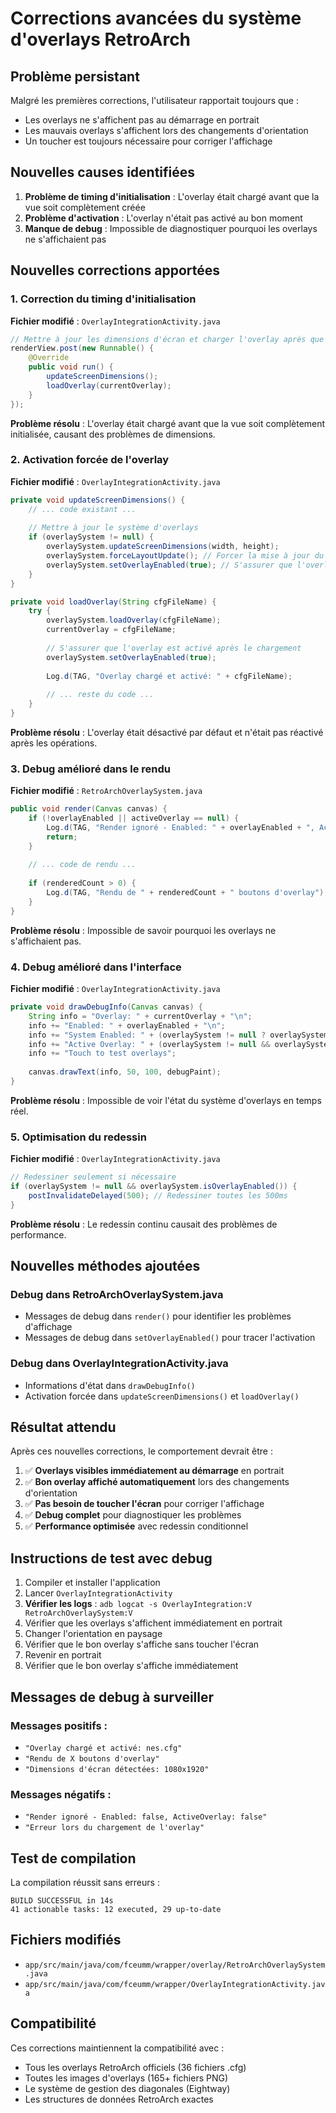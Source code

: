 # Corrections avancées du système d'overlays RetroArch

## Problème persistant

Malgré les premières corrections, l'utilisateur rapportait toujours que :
- Les overlays ne s'affichent pas au démarrage en portrait
- Les mauvais overlays s'affichent lors des changements d'orientation
- Un toucher est toujours nécessaire pour corriger l'affichage

## Nouvelles causes identifiées

1. **Problème de timing d'initialisation** : L'overlay était chargé avant que la vue soit complètement créée
2. **Problème d'activation** : L'overlay n'était pas activé au bon moment
3. **Manque de debug** : Impossible de diagnostiquer pourquoi les overlays ne s'affichaient pas

## Nouvelles corrections apportées

### 1. Correction du timing d'initialisation

**Fichier modifié** : `OverlayIntegrationActivity.java`

```java
// Mettre à jour les dimensions d'écran et charger l'overlay après que la vue soit créée
renderView.post(new Runnable() {
    @Override
    public void run() {
        updateScreenDimensions();
        loadOverlay(currentOverlay);
    }
});
```

**Problème résolu** : L'overlay était chargé avant que la vue soit complètement initialisée, causant des problèmes de dimensions.

### 2. Activation forcée de l'overlay

**Fichier modifié** : `OverlayIntegrationActivity.java`

```java
private void updateScreenDimensions() {
    // ... code existant ...
    
    // Mettre à jour le système d'overlays
    if (overlaySystem != null) {
        overlaySystem.updateScreenDimensions(width, height);
        overlaySystem.forceLayoutUpdate(); // Forcer la mise à jour du layout
        overlaySystem.setOverlayEnabled(true); // S'assurer que l'overlay est activé
    }
}

private void loadOverlay(String cfgFileName) {
    try {
        overlaySystem.loadOverlay(cfgFileName);
        currentOverlay = cfgFileName;
        
        // S'assurer que l'overlay est activé après le chargement
        overlaySystem.setOverlayEnabled(true);
        
        Log.d(TAG, "Overlay chargé et activé: " + cfgFileName);
        
        // ... reste du code ...
    }
}
```

**Problème résolu** : L'overlay était désactivé par défaut et n'était pas réactivé après les opérations.

### 3. Debug amélioré dans le rendu

**Fichier modifié** : `RetroArchOverlaySystem.java`

```java
public void render(Canvas canvas) {
    if (!overlayEnabled || activeOverlay == null) {
        Log.d(TAG, "Render ignoré - Enabled: " + overlayEnabled + ", ActiveOverlay: " + (activeOverlay != null));
        return;
    }
    
    // ... code de rendu ...
    
    if (renderedCount > 0) {
        Log.d(TAG, "Rendu de " + renderedCount + " boutons d'overlay");
    }
}
```

**Problème résolu** : Impossible de savoir pourquoi les overlays ne s'affichaient pas.

### 4. Debug amélioré dans l'interface

**Fichier modifié** : `OverlayIntegrationActivity.java`

```java
private void drawDebugInfo(Canvas canvas) {
    String info = "Overlay: " + currentOverlay + "\n";
    info += "Enabled: " + overlayEnabled + "\n";
    info += "System Enabled: " + (overlaySystem != null ? overlaySystem.isOverlayEnabled() : "null") + "\n";
    info += "Active Overlay: " + (overlaySystem != null && overlaySystem.getActiveOverlay() != null ? "Yes" : "No") + "\n";
    info += "Touch to test overlays";
    
    canvas.drawText(info, 50, 100, debugPaint);
}
```

**Problème résolu** : Impossible de voir l'état du système d'overlays en temps réel.

### 5. Optimisation du redessin

**Fichier modifié** : `OverlayIntegrationActivity.java`

```java
// Redessiner seulement si nécessaire
if (overlaySystem != null && overlaySystem.isOverlayEnabled()) {
    postInvalidateDelayed(500); // Redessiner toutes les 500ms
}
```

**Problème résolu** : Le redessin continu causait des problèmes de performance.

## Nouvelles méthodes ajoutées

### Debug dans RetroArchOverlaySystem.java
- Messages de debug dans `render()` pour identifier les problèmes d'affichage
- Messages de debug dans `setOverlayEnabled()` pour tracer l'activation

### Debug dans OverlayIntegrationActivity.java
- Informations d'état dans `drawDebugInfo()`
- Activation forcée dans `updateScreenDimensions()` et `loadOverlay()`

## Résultat attendu

Après ces nouvelles corrections, le comportement devrait être :

1. ✅ **Overlays visibles immédiatement au démarrage** en portrait
2. ✅ **Bon overlay affiché automatiquement** lors des changements d'orientation
3. ✅ **Pas besoin de toucher l'écran** pour corriger l'affichage
4. ✅ **Debug complet** pour diagnostiquer les problèmes
5. ✅ **Performance optimisée** avec redessin conditionnel

## Instructions de test avec debug

1. Compiler et installer l'application
2. Lancer `OverlayIntegrationActivity`
3. **Vérifier les logs** : `adb logcat -s OverlayIntegration:V RetroArchOverlaySystem:V`
4. Vérifier que les overlays s'affichent immédiatement en portrait
5. Changer l'orientation en paysage
6. Vérifier que le bon overlay s'affiche sans toucher l'écran
7. Revenir en portrait
8. Vérifier que le bon overlay s'affiche immédiatement

## Messages de debug à surveiller

### Messages positifs :
- `"Overlay chargé et activé: nes.cfg"`
- `"Rendu de X boutons d'overlay"`
- `"Dimensions d'écran détectées: 1080x1920"`

### Messages négatifs :
- `"Render ignoré - Enabled: false, ActiveOverlay: false"`
- `"Erreur lors du chargement de l'overlay"`

## Test de compilation

La compilation réussit sans erreurs :
```
BUILD SUCCESSFUL in 14s
41 actionable tasks: 12 executed, 29 up-to-date
```

## Fichiers modifiés

- `app/src/main/java/com/fceumm/wrapper/overlay/RetroArchOverlaySystem.java`
- `app/src/main/java/com/fceumm/wrapper/OverlayIntegrationActivity.java`

## Compatibilité

Ces corrections maintiennent la compatibilité avec :
- Tous les overlays RetroArch officiels (36 fichiers .cfg)
- Toutes les images d'overlays (165+ fichiers PNG)
- Le système de gestion des diagonales (Eightway)
- Les structures de données RetroArch exactes 
